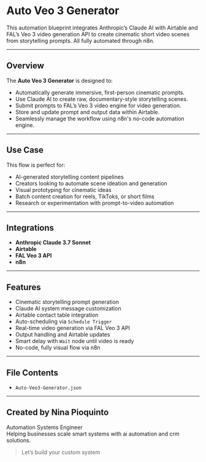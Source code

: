 # Auto Veo 3 Generator

This automation blueprint integrates Anthropic’s Claude AI with Airtable and FAL’s Veo 3 video generation API to create cinematic short video scenes from storytelling prompts. All fully automated through n8n.

---

##  Overview

The **Auto Veo 3 Generator** is designed to:
- Automatically generate immersive, first-person cinematic prompts.
- Use Claude AI to create raw, documentary-style storytelling scenes.
- Submit prompts to FAL’s Veo 3 video engine for video generation.
- Store and update prompt and output data within Airtable.
- Seamlessly manage the workflow using n8n's no-code automation engine.

---

##  Use Case

This flow is perfect for:
- AI-generated storytelling content pipelines
- Creators looking to automate scene ideation and generation
- Visual prototyping for cinematic ideas
- Batch content creation for reels, TikToks, or short films
- Research or experimentation with prompt-to-video automation

---

##  Integrations

- **Anthropic Claude 3.7 Sonnet**
- **Airtable**
- **FAL Veo 3 API**
- **n8n**

---

##  Features

- Cinematic storytelling prompt generation
- Claude AI system message customization
- Airtable contact table integration
- Auto-scheduling via `Schedule Trigger`
- Real-time video generation via FAL Veo 3 API
- Output handling and Airtable updates
- Smart delay with `Wait` node until video is ready
- No-code, fully visual flow via n8n

---

##  File Contents

- `Auto-Veo3-Generator.json`

---

##  Created by Nina Pioquinto

Automation Systems Engineer  
Helping businesses scale smart systems with ai automation and crm solutions.

> Let’s build your custom system
